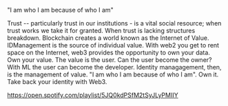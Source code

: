 "I am who I am because of who I am"


Trust -- particularly trust in our institutions - is a vital social resource; when trust works we take it for granted. When trust is lacking structures breakdown. Blockchain creates a world known as the Internet of Value. IDManagement is the source of individual value. With web2 you get to rent space on the Internet, web3 provides the opportunity to own your data. Own your value. The value is the user. Can the user become the owner? With ML the user can become the developer. Identity managagement, then, is the management of value. "I am who I am because of who I am". Own it. Take back your identity with Web3.

https://open.spotify.com/playlist/5JQ0kdPSfM2tSyJLyPMIIY

<!--
🙋‍♀️
🌈 Contribution guidelines - send me an email...it's so 2020... but email still works for communication via a postcard.
👩‍💻 Useful resources - this project is going to be found in a wallet near you
🍿 Fun facts - coding is fun, TV and video games are boring. I could use more sex.
🧙 Remember, you can do mighty things with the power of [Markdown](https://docs.github.com/github/writing-on-github/getting-started-with-writing-and-formatting-on-github/basic-writing-and-formatting-syntax)
-->
